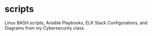 # scripts
Linux BASH scripts, Ansible Playbooks, ELK Stack Configurations, and Diagrams from my Cybersecurity class.
